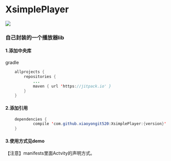 # XsimplePlayer
[![](https://jitpack.io/v/xiaoyongit520/XsimplePlayer.svg)](https://jitpack.io/#xiaoyongit520/XsimplePlayer)
### 自己封装的一个播放器lib
#### 1.添加中央库
gradle
```java
	allprojects {
		repositories {
			...
			maven { url 'https://jitpack.io' }
		}
	}
```
#### 2.添加引用
```java
	dependencies {
	        compile 'com.github.xiaoyongit520:XsimplePlayer:{version}'
	}
```


#### 3.使用方式见demo  
【注意】manifests里面Actvity的声明方式。
